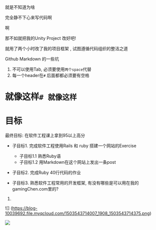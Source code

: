 就是不知道为啥

完全静不下心来写代码啊

啊

那不如就把我的Unity Project 改好吧! 

就用了两个小时改了我的项目框架 , 试图遵循代码组织的整洁之道



Github Markdown 的一些坑

1. 不可以使用Tab, 必须要使用`两个space`代替 
2. 每一个header在`#` 后面都都必须要有空格

# 就像这样`# 就像这样`

# 目标

最终目标: 在软件工程课上拿到95以上高分
- 子目标1. 完成软件工程使用Rails 和 ruby 搭建一个网站的Exercise
  - 子目标1.1 熟悉Ruby语
  - 
    子目标1.2 用Markdown在这个网站上发出一条post

- 子目标2. 完成Ruby 40行代码的作业
- 子目标3. 熟悉软件工程常用的开发框架, 有没有哪些是可以用在我的gamingChen.com里的?

1. ​







![] (https://blog-10039692.file.myqcloud.com/1503543714007_1908_1503543714375.png)



![](https://blog-10039692.file.myqcloud.com/1503543714007_1908_1503543714375.png)